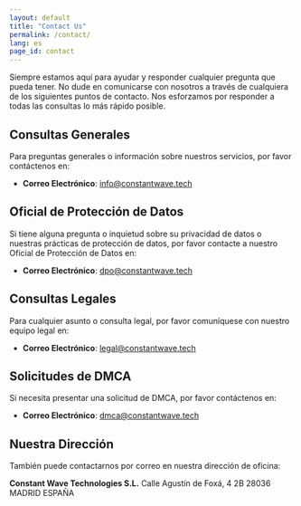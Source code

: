 ```yaml
---
layout: default
title: "Contact Us"
permalink: /contact/
lang: es
page_id: contact
---
```


Siempre estamos aquí para ayudar y responder cualquier pregunta que pueda tener. No dude en comunicarse con nosotros a través de cualquiera de los siguientes puntos de contacto. Nos esforzamos por responder a todas las consultas lo más rápido posible.

## Consultas Generales
Para preguntas generales o información sobre nuestros servicios, por favor contáctenos en:
- **Correo Electrónico**: [info@constantwave.tech](mailto:info@constantwave.tech)

## Oficial de Protección de Datos
Si tiene alguna pregunta o inquietud sobre su privacidad de datos o nuestras prácticas de protección de datos, por favor contacte a nuestro Oficial de Protección de Datos en:
- **Correo Electrónico**: [dpo@constantwave.tech](mailto:dpo@constantwave.tech)

## Consultas Legales
Para cualquier asunto o consulta legal, por favor comuníquese con nuestro equipo legal en:
- **Correo Electrónico**: [legal@constantwave.tech](mailto:legal@constantwave.tech)

## Solicitudes de DMCA
Si necesita presentar una solicitud de DMCA, por favor contáctenos en:
- **Correo Electrónico**: [dmca@constantwave.tech](mailto:dmca@constantwave.tech)

## Nuestra Dirección
También puede contactarnos por correo en nuestra dirección de oficina:

**Constant Wave Technologies S.L.**
Calle Agustín de Foxá, 4
2B
28036 MADRID
ESPAÑA